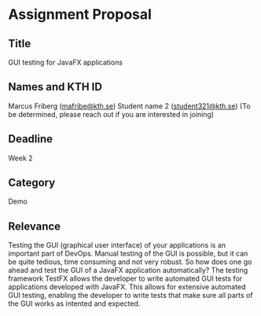 # Assignment Proposal

## Title

GUI testing for JavaFX applications

## Names and KTH ID
Marcus Friberg (mafribe@kth.se)
Student name 2 (student321@kth.se) (To be determined, please reach out if you are interested in joining)

## Deadline

Week 2

## Category

Demo

## Relevance

Testing the GUI (graphical user interface) of your applications is an important part of DevOps. Manual testing of the GUI is possible, but it can be quite tedious, time consuming and not very robust. So how does one go ahead and test the GUI of a JavaFX application automatically? The testing framework TestFX allows the developer to write automated GUI tests for applications developed with JavaFX. This allows for extensive automated GUI testing, enabling the developer to write tests that make sure all parts of the GUI works as intented and expected.
